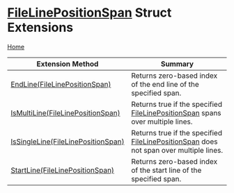<a name="_top"></a>

# [FileLinePositionSpan](https://docs.microsoft.com/en-us/dotnet/api/microsoft.codeanalysis.filelinepositionspan) Struct Extensions

[Home](../../../README.md#_top)

| Extension Method | Summary |
| ---------------- | ------- |
| [EndLine(FileLinePositionSpan)](../../../Roslynator/FileLinePositionSpanExtensions/EndLine/README.md#_top) | Returns zero\-based index of the end line of the specified span\. |
| [IsMultiLine(FileLinePositionSpan)](../../../Roslynator/FileLinePositionSpanExtensions/IsMultiLine/README.md#_top) | Returns true if the specified [FileLinePositionSpan](https://docs.microsoft.com/en-us/dotnet/api/microsoft.codeanalysis.filelinepositionspan) spans over multiple lines\. |
| [IsSingleLine(FileLinePositionSpan)](../../../Roslynator/FileLinePositionSpanExtensions/IsSingleLine/README.md#_top) | Returns true if the specified [FileLinePositionSpan](https://docs.microsoft.com/en-us/dotnet/api/microsoft.codeanalysis.filelinepositionspan) does not span over multiple lines\. |
| [StartLine(FileLinePositionSpan)](../../../Roslynator/FileLinePositionSpanExtensions/StartLine/README.md#_top) | Returns zero\-based index of the start line of the specified span\. |

